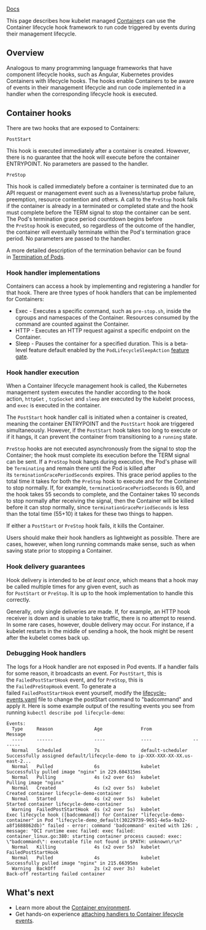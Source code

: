 [Docs](https://kubernetes.io/docs/concepts/containers/container-lifecycle-hooks/)

This page describes how kubelet managed [Container](Container.md)s can use the Container lifecycle hook framework to run code triggered by events during their management lifecycle.

## Overview[](https://kubernetes.io/docs/concepts/containers/container-lifecycle-hooks/#overview)

Analogous to many programming language frameworks that have component lifecycle hooks, such as Angular, Kubernetes provides Containers with lifecycle hooks. The hooks enable Containers to be aware of events in their management lifecycle and run code implemented in a handler when the corresponding lifecycle hook is executed.

## Container hooks[](https://kubernetes.io/docs/concepts/containers/container-lifecycle-hooks/#container-hooks)

There are two hooks that are exposed to Containers:

`PostStart`

This hook is executed immediately after a container is created. However, there is no guarantee that the hook will execute before the container ENTRYPOINT. No parameters are passed to the handler.

`PreStop`

This hook is called immediately before a container is terminated due to an API request or management event such as a liveness/startup probe failure, preemption, resource contention and others. A call to the `PreStop` hook fails if the container is already in a terminated or completed state and the hook must complete before the TERM signal to stop the container can be sent. The Pod's termination grace period countdown begins before the `PreStop` hook is executed, so regardless of the outcome of the handler, the container will eventually terminate within the Pod's termination grace period. No parameters are passed to the handler.

A more detailed description of the termination behavior can be found in [Termination of Pods](https://kubernetes.io/docs/concepts/workloads/pods/pod-lifecycle/#pod-termination).

### Hook handler implementations[](https://kubernetes.io/docs/concepts/containers/container-lifecycle-hooks/#hook-handler-implementations)

Containers can access a hook by implementing and registering a handler for that hook. There are three types of hook handlers that can be implemented for Containers:

- Exec - Executes a specific command, such as `pre-stop.sh`, inside the cgroups and namespaces of the Container. Resources consumed by the command are counted against the Container.
- HTTP - Executes an HTTP request against a specific endpoint on the Container.
- Sleep - Pauses the container for a specified duration. This is a beta-level feature default enabled by the `PodLifecycleSleepAction` [feature gate](https://kubernetes.io/docs/reference/command-line-tools-reference/feature-gates/).

### Hook handler execution[](https://kubernetes.io/docs/concepts/containers/container-lifecycle-hooks/#hook-handler-execution)

When a Container lifecycle management hook is called, the Kubernetes management system executes the handler according to the hook action, `httpGet` , `tcpSocket` and `sleep` are executed by the kubelet process, and `exec` is executed in the container.

The `PostStart` hook handler call is initiated when a container is created, meaning the container ENTRYPOINT and the `PostStart` hook are triggered simultaneously. However, if the `PostStart` hook takes too long to execute or if it hangs, it can prevent the container from transitioning to a `running` state.

`PreStop` hooks are not executed asynchronously from the signal to stop the Container; the hook must complete its execution before the TERM signal can be sent. If a `PreStop` hook hangs during execution, the Pod's phase will be `Terminating` and remain there until the Pod is killed after its `terminationGracePeriodSeconds` expires. This grace period applies to the total time it takes for both the `PreStop` hook to execute and for the Container to stop normally. If, for example, `terminationGracePeriodSeconds` is 60, and the hook takes 55 seconds to complete, and the Container takes 10 seconds to stop normally after receiving the signal, then the Container will be killed before it can stop normally, since `terminationGracePeriodSeconds` is less than the total time (55+10) it takes for these two things to happen.

If either a `PostStart` or `PreStop` hook fails, it kills the Container.

Users should make their hook handlers as lightweight as possible. There are cases, however, when long running commands make sense, such as when saving state prior to stopping a Container.

### Hook delivery guarantees[](https://kubernetes.io/docs/concepts/containers/container-lifecycle-hooks/#hook-delivery-guarantees)

Hook delivery is intended to be _at least once_, which means that a hook may be called multiple times for any given event, such as for `PostStart` or `PreStop`. It is up to the hook implementation to handle this correctly.

Generally, only single deliveries are made. If, for example, an HTTP hook receiver is down and is unable to take traffic, there is no attempt to resend. In some rare cases, however, double delivery may occur. For instance, if a kubelet restarts in the middle of sending a hook, the hook might be resent after the kubelet comes back up.

### Debugging Hook handlers[](https://kubernetes.io/docs/concepts/containers/container-lifecycle-hooks/#debugging-hook-handlers)

The logs for a Hook handler are not exposed in Pod events. If a handler fails for some reason, it broadcasts an event. For `PostStart`, this is the `FailedPostStartHook` event, and for `PreStop`, this is the `FailedPreStopHook` event. To generate a failed `FailedPostStartHook` event yourself, modify the [lifecycle-events.yaml](https://raw.githubusercontent.com/kubernetes/website/main/content/en/examples/pods/lifecycle-events.yaml) file to change the postStart command to "badcommand" and apply it. Here is some example output of the resulting events you see from running `kubectl describe pod lifecycle-demo`:

```
Events:
  Type     Reason               Age              From               Message
  ----     ------               ----             ----               -------
  Normal   Scheduled            7s               default-scheduler  Successfully assigned default/lifecycle-demo to ip-XXX-XXX-XX-XX.us-east-2...
  Normal   Pulled               6s               kubelet            Successfully pulled image "nginx" in 229.604315ms
  Normal   Pulling              4s (x2 over 6s)  kubelet            Pulling image "nginx"
  Normal   Created              4s (x2 over 5s)  kubelet            Created container lifecycle-demo-container
  Normal   Started              4s (x2 over 5s)  kubelet            Started container lifecycle-demo-container
  Warning  FailedPostStartHook  4s (x2 over 5s)  kubelet            Exec lifecycle hook ([badcommand]) for Container "lifecycle-demo-container" in Pod "lifecycle-demo_default(30229739-9651-4e5a-9a32-a8f1688862db)" failed - error: command 'badcommand' exited with 126: , message: "OCI runtime exec failed: exec failed: container_linux.go:380: starting container process caused: exec: \"badcommand\": executable file not found in $PATH: unknown\r\n"
  Normal   Killing              4s (x2 over 5s)  kubelet            FailedPostStartHook
  Normal   Pulled               4s               kubelet            Successfully pulled image "nginx" in 215.66395ms
  Warning  BackOff              2s (x2 over 3s)  kubelet            Back-off restarting failed container
```

## What's next[](https://kubernetes.io/docs/concepts/containers/container-lifecycle-hooks/#what-s-next)

- Learn more about the [Container environment](https://kubernetes.io/docs/concepts/containers/container-environment/).
- Get hands-on experience [attaching handlers to Container lifecycle events](https://kubernetes.io/docs/tasks/configure-pod-container/attach-handler-lifecycle-event/).